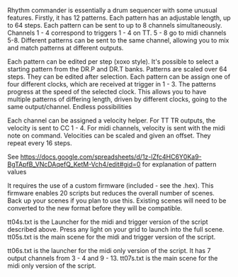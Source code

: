 Rhythm commander is essentially a drum sequencer with some unusual features. Firstly, it has 12 patterns. Each pattern has an adjustable length, up to 64 steps. Each pattern can be sent to up to 8 channels simultaneously. Channels 1 - 4 correspond to triggers 1 - 4 on TT. 5  - 8 go to midi channels 5-8. Different patterns can be sent to the same channel, allowing you to mix and match patterns at different outputs.

Each pattern can be edited per step (xoxo style). It's possible to select a starting pattern from the DR.P and DR.T banks. Patterns are scaled over 64 steps. They can be edited after selection. Each pattern can be assign one of four different clocks, which are received at trigger in 1 - 3.  The patterns progress at the speed of the selected clock. This allows you to have multiple patterns of differing length, driven by different clocks, going to the same output/channel. Endless possibilities

Each channel can be assigned a velocity helper. For TT TR outputs, the velocity is sent to CC 1 - 4. For midi channels, velocity is sent with the midi note on command. Velocities can be scaled and given an offset. They repeat every 16 steps.

See https://docs.google.com/spreadsheets/d/1z-lZfc4HC6Y0Ka9-BgTApfB_VNcDAqefQ_KetM-Vch4/edit#gid=0 for explanation of pattern values

It requires the use of a custom firmware (included - see the .hex). This firmware enables 20 scripts but reduces the overall number of scenes. Back up your scenes if you plan to use this. Existing scenes will need to be converted to the new format before they will be compatible.

tt04s.txt is the Launcher for the midi and trigger version of the script described above. Press any light on your grid to launch into the full scene.
tt05s.txt is the main scene for the midi and trigger version of the script.

tt06s.txt is the launcher for the midi only version of the script. It has 7 output channels from 3 - 4 and 9 - 13.
tt07s.txt is the main scene for the midi only version of the script.